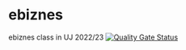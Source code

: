 # ebiznes
ebiznes class in UJ 2022/23
[![Quality Gate Status](https://sonarcloud.io/api/project_badges/measure?project=ShamerOC_ebiznes&metric=alert_status)](https://sonarcloud.io/summary/new_code?id=ShamerOC_ebiznes)
